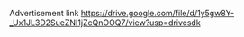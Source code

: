 Advertisement link 
https://drive.google.com/file/d/1y5gw8Y-_Ux1JL3D2SueZNI1jZcQnOOQ7/view?usp=drivesdk
